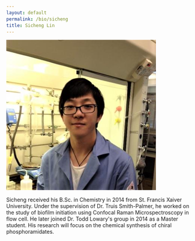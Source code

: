 ```yaml
---
layout: default
permalink: /bio/sicheng
title: Sicheng Lin
---
```

<img src="/img/people/Sicheng.JPG">

Sicheng received his B.Sc. in Chemistry in 2014 from St. Francis Xaiver University. Under the supervision of Dr. Truis Smith-Palmer, he worked on the study of biofilm initiation using Confocal Raman Microspectroscopy in flow cell. He later joined Dr. Todd Lowary's group in 2014 as a Master student. His research will focus on the chemical synthesis of chiral phosphoramidates.
